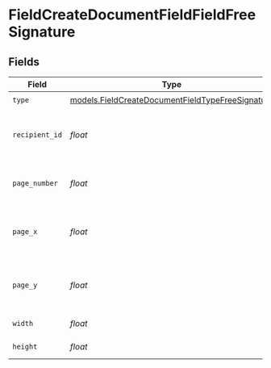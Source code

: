 # FieldCreateDocumentFieldFieldFreeSignature


## Fields

| Field                                                                                                      | Type                                                                                                       | Required                                                                                                   | Description                                                                                                |
| ---------------------------------------------------------------------------------------------------------- | ---------------------------------------------------------------------------------------------------------- | ---------------------------------------------------------------------------------------------------------- | ---------------------------------------------------------------------------------------------------------- |
| `type`                                                                                                     | [models.FieldCreateDocumentFieldTypeFreeSignature](../models/fieldcreatedocumentfieldtypefreesignature.md) | :heavy_check_mark:                                                                                         | N/A                                                                                                        |
| `recipient_id`                                                                                             | *float*                                                                                                    | :heavy_check_mark:                                                                                         | The ID of the recipient to create the field for.                                                           |
| `page_number`                                                                                              | *float*                                                                                                    | :heavy_check_mark:                                                                                         | The page number the field will be on.                                                                      |
| `page_x`                                                                                                   | *float*                                                                                                    | :heavy_check_mark:                                                                                         | The X coordinate of where the field will be placed.                                                        |
| `page_y`                                                                                                   | *float*                                                                                                    | :heavy_check_mark:                                                                                         | The Y coordinate of where the field will be placed.                                                        |
| `width`                                                                                                    | *float*                                                                                                    | :heavy_check_mark:                                                                                         | The width of the field.                                                                                    |
| `height`                                                                                                   | *float*                                                                                                    | :heavy_check_mark:                                                                                         | The height of the field.                                                                                   |